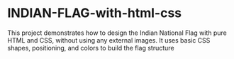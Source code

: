 # INDIAN-FLAG-with-html-css
This project demonstrates how to design the Indian National Flag with pure HTML and CSS, without using any external images. It uses basic CSS shapes, positioning, and colors to build the flag structure
